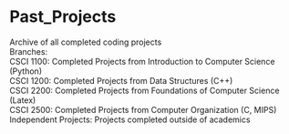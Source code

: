 # Past_Projects
Archive of all completed coding projects\
Branches:\
  CSCI 1100: Completed Projects from Introduction to Computer Science (Python)\
  CSCI 1200: Completed Projects from Data Structures (C++)\
  CSCI 2200: Completed Projects from Foundations of Computer Science (Latex)\
  CSCI 2500: Completed Projects from Computer Organization (C, MIPS)\
  Independent Projects: Projects completed outside of academics

